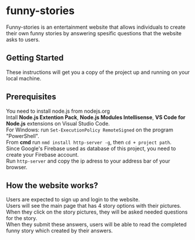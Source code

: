 # funny-stories

Funny-stories is an entertainment website that allows individuals to create their own funny  stories by answering spesific questions that the website asks to users. 
## Getting Started
These instructions will get you a copy of the project up and running on your local machine.

## Prerequisites
You need to install node.js from nodejs.org <br/>
Intall **Node.js Extention Pack**, **Node.js Modules Intellisense**, **VS Code for Node.js** extensions on Visual Studio Code. </br>
For Windows: run `Set-ExecutionPolicy RemoteSigned` on the program "PowerShell". </br>
From **cmd** run `nmd install http-server -g`, then `cd + project path`. </br>
Since Google's Firebase used as database of this project, you need to create your Firebase account.</br>
Run `http-server` and copy the ip adress to your address bar of your browser.

## How the website works?
Users are expected to sign up and login to the website. </br>
Users will see the main page that has 4 story options with their pictures. </br>
When they click on the story pictures, they will be asked needed questions for the story. </br>
When they submit these answers, users will be able to read the completed funny story which created by their answers.
